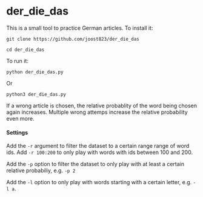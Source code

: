 # der_die_das

This is a small tool to practice German articles. To install it:

`git clone https://github.com/joost823/der_die_das`

`cd der_die_das`

To run it:

`python der_die_das.py`

Or

`python3 der_die_das.py`

If a wrong article is chosen, the relative probablity of the word being chosen again increases. Multiple wrong attemps increase the relative probability even more.

#### Settings

Add the `-r` argument to filter the dataset to a certain range range of word ids. Add `-r 100:200` to only play with words with ids between 100 and 200.

Add the `-p` option to filter the dataset to only play with at least a certain relative probabiliy, e.g. `-p 2`

Add the `-l` option to only play with words starting with a certain letter, e.g. `-l a`.
